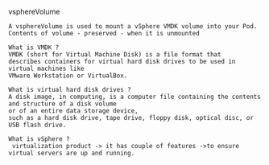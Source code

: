 vsphereVolume

    A vsphereVolume is used to mount a vSphere VMDK volume into your Pod. 
    Contents of volume - preserved - when it is unmounted

    What is VMDK ?
    VMDK (short for Virtual Machine Disk) is a file format that
    describes containers for virtual hard disk drives to be used in virtual machines like 
    VMware Workstation or VirtualBox.

    What is virtual hard disk drives ?
    A disk image, in computing, is a computer file containing the contents and structure of a disk volume
    or of an entire data storage device,
    such as a hard disk drive, tape drive, floppy disk, optical disc, or USB flash drive.
    
    What is vSphere ?
     virtualization product -> it has couple of features ->to ensure virtual servers are up and running.
    
    
    